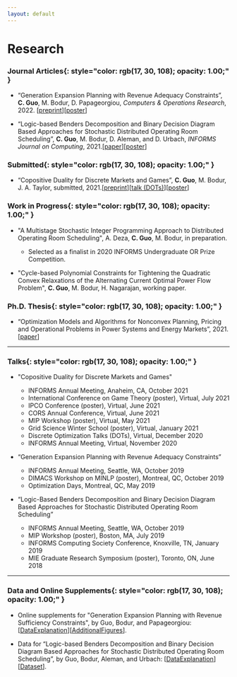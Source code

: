 ```yaml
---
layout: default
---
```


# Research

### **Journal Articles**{: style="color: rgb(17, 30, 108); opacity: 1.00;" }

* “Generation Expansion Planning with Revenue Adequacy Constraints”, **C. Guo**, M. Bodur, D. Papageorgiou, *Computers & Operations Research*, 2022. [[<u>preprint</u>](http://www.optimization-online.org/DB_HTML/2020/04/7725.html)][[<u>poster</u>](/docs/MINLP2019_Poster.pdf)]

* “Logic-based Benders Decomposition and Binary Decision Diagram Based Approaches for Stochastic Distributed Operating Room Scheduling”, **C. Guo**, M. Bodur, D. Aleman, and D. Urbach, *INFORMS Journal on Computing*, 2021.[[<u>paper</u>](https://pubsonline.informs.org/doi/abs/10.1287/ijoc.2020.1036)][[<u>poster</u>](/docs/sdors_poster.pdf)]

### **Submitted**{: style="color: rgb(17, 30, 108); opacity: 1.00;" }

* “Copositive Duality for Discrete Markets and Games”, **C. Guo**, M. Bodur, J. A. Taylor, submitted, 2021.[[<u>preprint</u>](https://arxiv.org/abs/2101.05379)][[<u>talk (DOTs)</u>](https://www.youtube.com/watch?v=ihDWyAHSMJ4&t=1s&ab_channel=DiscreteOptimizationTalks)][[<u>poster</u>](/docs/COP_Poster.pdf)]

### **Work in Progress**{: style="color: rgb(17, 30, 108); opacity: 1.00;" }

* "A Multistage Stochastic Integer Programming Approach to Distributed Operating Room Scheduling", A. Deza, **C. Guo**, M. Bodur, in preparation.

  * Selected as a finalist in 2020 INFORMS Undergraduate OR Prize Competition.

* "Cycle-based Polynomial Constraints for Tightening the Quadratic Convex Relaxations of the Alternating Current Optimal Power Flow Problem", **C. Guo**, M. Bodur, H. Nagarajan, working paper.

### **Ph.D. Thesis**{: style="color: rgb(17, 30, 108); opacity: 1.00;" }

* “Optimization Models and Algorithms for Nonconvex Planning, Pricing and Operational Problems in Power Systems and Energy Markets”, 2021.[[<u>paper</u>](https://www.proquest.com/docview/2612433603?pq-origsite=gscholar&fromopenview=true)]

----------------

### **Talks**{: style="color: rgb(17, 30, 108); opacity: 1.00;" }

* "Copositive Duality for Discrete Markets and Games"

  * INFORMS Annual Meeting, Anaheim, CA, October 2021
  * International Conference on Game Theory (poster), Virtual, July 2021
  * IPCO Conference (poster), Virtual, June 2021
  * CORS Annual Conference, Virtual, June 2021
  * MIP Workshop (poster), Virtual, May 2021
  * Grid Science Winter School (poster), Virtual, January 2021
  * Discrete Optimization Talks (DOTs), Virtual, December 2020
  * INFORMS Annual Meeting, Virtual, November 2020

* “Generation Expansion Planning with Revenue Adequacy Constraints”

  * INFORMS Annual Meeting, Seattle, WA, October 2019
  * DIMACS Workshop on MINLP (poster), Montreal, QC, October 2019
  * Optimization Days, Montreal, QC, May 2019


* “Logic-Based Benders Decomposition and Binary Decision Diagram Based Approaches for Stochastic Distributed Operating Room Scheduling”

  * INFORMS Annual Meeting, Seattle, WA, October 2019
  * MIP Workshop (poster), Boston, MA, July 2019
  * INFORMS Computing Society Conference, Knoxville, TN, January 2019
  * MIE Graduate Research Symposium (poster), Toronto, ON, June 2018

----------------

### **Data and Online Supplements**{: style="color: rgb(17, 30, 108); opacity: 1.00;" }
* Online supplements for "Generation Expansion Planning with Revenue Sufficiency Constraints", by Guo, Bodur, and Papageorgiou: [[<u>DataExplanation</u>](/docs/profitability_dataDocumentation.pdf)][[<u>AdditionalFigures</u>](/docs/AdditionalFigures.pdf)].

* Data for “Logic-based Benders Decomposition and Binary Decision Diagram Based Approaches for Stochastic Distributed Operating
Room Scheduling”, by Guo, Bodur, Aleman, and Urbach: [[<u>DataExplanation</u>](/docs/SDORS_DataDescription.pdf)][[<u>Dataset</u>](/docs/SDORS_Instances.zip)].

&nbsp;
&nbsp;
&nbsp;
&nbsp;
